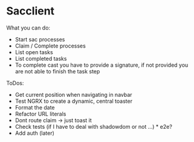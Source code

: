 # Sacclient
What you can do:
- Start sac processes
- Claim / Complete processes
- List open tasks
- List completed tasks
- To complete cast you have to provide a signature, if not provided you are not able to finish the task step
  
ToDos:
- Get current position when navigating in navbar
- Test NGRX to create a dynamic, central toaster
- Format the date
- Refactor URL literals
- Dont route claim -> just toast it
- Check tests (if I have to deal with shadowdom or not ...) * e2e?
- Add auth (later)